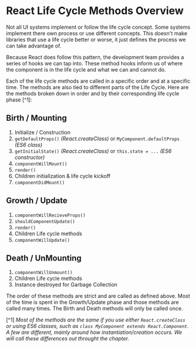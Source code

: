# React Life Cycle Methods Overview
  Not all UI systems implement or follow the life cycle concept. Some systems implement there own process or use different concepts. This doesn't make libraries that use a life cycle better or worse, it just defines the process we can take advantage of.
  
  Because React does follow this pattern, the development team provides a series of hooks we can tap into. These method hooks inform us of where the component is in the life cycle and what we can and cannot do.
  
  Each of the life cycle methods are called in a specific order and at a specific time. The methods are also tied to different parts of the Life Cycle. Here are the methods broken down in order and by their corresponding life cycle phase [^1]:
  
## Birth / Mounting
1. Initialize / Construction
2. `getDefaultProps()` *(React.createClass)* or `MyComponent.defaultProps` *(ES6 class)*
3. `getInitialState()` *(React.createClass)* or `this.state = ...` *(ES6 constructor)*
4. `componentWillMount()`
5. `render()`
6. Children initialization & life cycle kickoff
7. `componentDidMount()`
  
## Growth / Update
1. `componentWillRecieveProps()`
2. `shouldComponentUpdate()`
3. `render()`
4. Children Life cycle methods
5. `componentWillUpdate()`

## Death / UnMounting
1. `componentWillUnmount()`
4. Children Life cycle methods
5. Instance destroyed for Garbage Collection

The order of these methods are strict and are called as defined above. Most of the time is spent in the Growth/Update phase and those methods are called many times. The Birth and Death methods will only be called once.

[^1] *Most of the methods are the same if you use either `React.createClass` or using ES6 classes, such as `class MyComponent extends React.Component`. A few are different, mainly around how instantiation/creation occurs. We will call these differences out throught the chapter.*